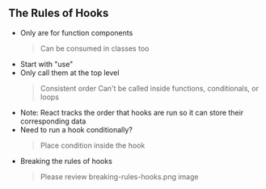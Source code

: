 ## The Rules of Hooks

- Only are for function components
  > Can be consumed in classes too
- Start with "use"
- Only call them at the top level
  > Consistent order
  > Can't be called inside functions, conditionals, or loops
- Note: React tracks the order that hooks are run so it can store their corresponding data
- Need to run a hook conditionally?
  > Place condition inside the hook
- Breaking the rules of hooks
  > Please review breaking-rules-hooks.png image
